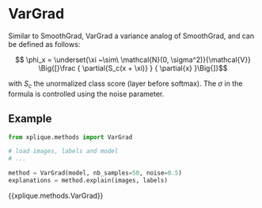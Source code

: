 # VarGrad

Similar to SmoothGrad, VarGrad a variance analog of SmoothGrad, and can be defined as follows:

$$ \phi_x = \underset{\xi ~\sim\ \mathcal{N}(0, \sigma^2)}{\mathcal{V}}
                    \Big{[}\frac { \partial{S_c(x + \xi)} } { \partial{x} }\Big{]}$$

with $S_c$ the unormalized class score (layer before softmax). The $\sigma$ in the formula is controlled using the noise
parameter.

## Example

```python
from xplique.methods import VarGrad

# load images, labels and model
# ...

method = VarGrad(model, nb_samples=50, noise=0.5)
explanations = method.explain(images, labels)
```

{{xplique.methods.VarGrad}}